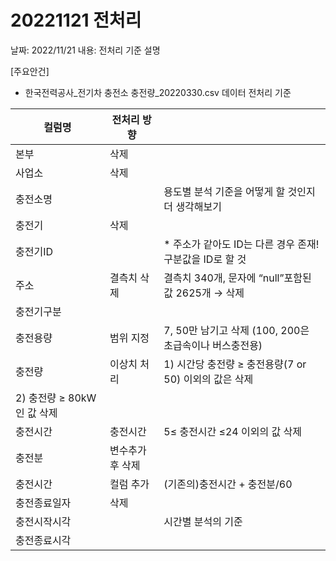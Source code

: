 # 20221121 전처리

날짜: 2022/11/21
내용: 전처리 기준 설명

[주요안건]

- 한국전력공사_전기차 충전소 충전량_20220330.csv 데이터 전처리 기준

| 컬럼명 | 전처리 방향 |  |
| --- | --- | --- |
| 본부 | 삭제 |  |
| 사업소 | 삭제 |  |
| 충전소명 |  | 용도별 분석 기준을 어떻게 할 것인지 더 생각해보기 |
| 충전기 | 삭제 |  |
| 충전기ID |  | * 주소가 같아도 ID는 다른 경우 존재! 구분값을 ID로 할 것 |
| 주소 | 결측치 삭제 | 결측치 340개, 문자에 “null”포함된 값 2625개 → 삭제 |
| 충전기구분 |  |  |
| 충전용량 | 범위 지정 | 7, 50만 남기고 삭제 (100, 200은 초급속이나 버스충전용) |
| 충전량 | 이상치 처리 | 1) 시간당 충전량 ≥ 충전용량(7 or 50) 이외의 값은 삭제
2) 충전량 ≥ 80kW 인 값 삭제 |
| 충전시간 | 충전시간 | 5≤ 충전시간 ≤24 이외의 값 삭제 |
| 충전분 | 변수추가 후 삭제 |  |
| 충전시간 | 컬럼 추가 | (기존의)충전시간 + 충전분/60 |
| 충전종료일자 | 삭제 |  |
| 충전시작시각 |  | 시간별 분석의 기준 |
| 충전종료시각 |  |  |